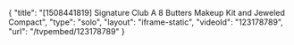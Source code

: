 {
    "title": "[1508441819] Signature Club A 8 Butters Makeup Kit and Jeweled Compact",
    "type": "solo",
    "layout": "iframe-static",
    "videoId": "123178789",
    "url": "\/tvpembed\/123178789"
}
